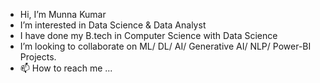 -  Hi, I’m Munna Kumar
-  I’m interested in Data Science & Data Analyst
-  I have done my B.tech in Computer Science with Data Science
-  I’m looking to collaborate on ML/ DL/ AI/ Generative AI/ NLP/ Power-BI Projects.
- 📫 How to reach me ...
 
<!---
munnakumardatascience/munnakumardatascience is a ✨ special ✨ repository because its `README.md` (this file) appears on your GitHub profile.
You can click the Preview link to take a look at your changes.
--->
